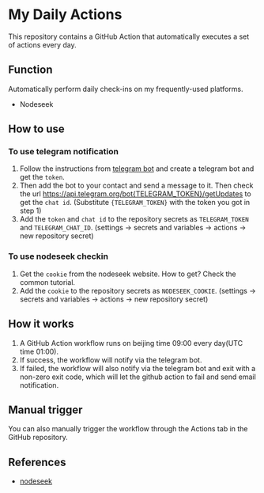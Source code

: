 # My Daily Actions

This repository contains a GitHub Action that automatically executes a set of actions every day.

## Function

Automatically perform daily check-ins on my frequently-used platforms.

- Nodeseek

## How to use

### To use telegram notification

1. Follow the instructions from [telegram bot](https://core.telegram.org/bots/features#botfather)  and create a telegram bot and get the `token`.
2. Then add the bot to your contact and send a message to it. Then check the url https://api.telegram.org/bot{TELEGRAM_TOKEN}/getUpdates to get the `chat id`. (Substitute `{TELEGRAM_TOKEN}` with the token you got in step 1)
3. Add the `token` and `chat id` to the repository secrets as `TELEGRAM_TOKEN` and `TELEGRAM_CHAT_ID`. (settings -> secrets and variables -> actions -> new repository secret)

### To use nodeseek checkin

1. Get the `cookie` from the nodeseek website. How to get? Check the common tutorial.
2. Add the `cookie` to the repository secrets as `NODESEEK_COOKIE`. (settings -> secrets and variables -> actions -> new repository secret)

## How it works

1. A GitHub Action workflow runs on beijing time 09:00 every day(UTC time 01:00).
2. If success, the workflow will notify via the telegram bot.
3. If failed, the workflow will also notify via the telegram bot and exit with a non-zero exit code, which will let the github action to fail and send email notification.

## Manual trigger

You can also manually trigger the workflow through the Actions tab in the GitHub repository.

## References

- [nodeseek](https://github.com/xinycai/nodeseek_signin)
